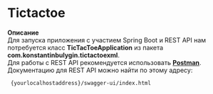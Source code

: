 # Tictactoe

**Описание**    
Для запуска приложения с участием Spring Boot и REST API нам потребуется класс **TicTacToeApplication** из пакета **com.konstantinbulygin.tictactoexml**.    
Для работы с REST API рекомендуется использовать [**Postman**](https://www.postman.com/).    
Документацию для REST API можно найти по этому адресу:    
~~~
 {yourlocalhostaddress}/swagger-ui/index.html
 ~~~

